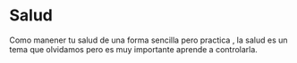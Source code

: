 # Salud
Como manener tu salud de una forma sencilla pero practica , 
la salud es un tema que olvidamos pero es muy importante
aprende a controlarla. 
